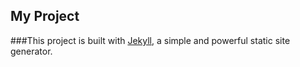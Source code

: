 ## My Project

###This project is built with [Jekyll](https://jekyllrb.com/), a simple and powerful static site generator.

